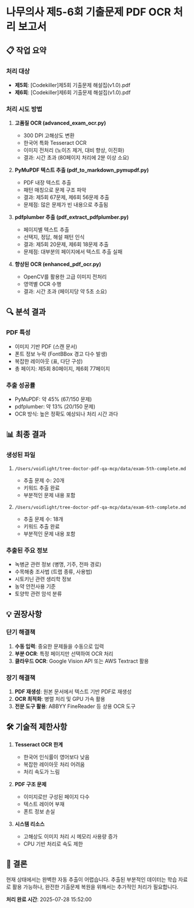 # 나무의사 제5-6회 기출문제 PDF OCR 처리 보고서

## 📋 작업 요약

### 처리 대상
- **제5회**: [Codekiller]제5회 기출문제 해설집(v1.0).pdf
- **제6회**: [Codekiller]제6회 기출문제 해설집(v1.0).pdf

### 처리 시도 방법

1. **고품질 OCR (advanced_exam_ocr.py)**
   - 300 DPI 고해상도 변환
   - 한국어 특화 Tesseract OCR
   - 이미지 전처리 (노이즈 제거, 대비 향상, 이진화)
   - 결과: 시간 초과 (80페이지 처리에 2분 이상 소요)

2. **PyMuPDF 텍스트 추출 (pdf_to_markdown_pymupdf.py)**
   - PDF 내장 텍스트 추출
   - 패턴 매칭으로 문제 구조 파악
   - 결과: 제5회 67문제, 제6회 56문제 추출
   - 문제점: 많은 문제가 빈 내용으로 추출됨

3. **pdfplumber 추출 (pdf_extract_pdfplumber.py)**
   - 페이지별 텍스트 추출
   - 선택지, 정답, 해설 패턴 인식
   - 결과: 제5회 20문제, 제6회 18문제 추출
   - 문제점: 대부분의 페이지에서 텍스트 추출 실패

4. **향상된 OCR (enhanced_pdf_ocr.py)**
   - OpenCV를 활용한 고급 이미지 전처리
   - 영역별 OCR 수행
   - 결과: 시간 초과 (페이지당 약 5초 소요)

## 🔍 분석 결과

### PDF 특성
- 이미지 기반 PDF (스캔 문서)
- 폰트 정보 누락 (FontBBox 경고 다수 발생)
- 복잡한 레이아웃 (표, 다단 구성)
- 총 페이지: 제5회 80페이지, 제6회 77페이지

### 추출 성공률
- PyMuPDF: 약 45% (67/150 문제)
- pdfplumber: 약 13% (20/150 문제)
- OCR 방식: 높은 정확도 예상되나 처리 시간 과다

## 📊 최종 결과

### 생성된 파일
1. `/Users/voidlight/tree-doctor-pdf-qa-mcp/data/exam-5th-complete.md`
   - 추출 문제 수: 20개
   - 키워드 추출 완료
   - 부분적인 문제 내용 포함

2. `/Users/voidlight/tree-doctor-pdf-qa-mcp/data/exam-6th-complete.md`
   - 추출 문제 수: 18개
   - 키워드 추출 완료
   - 부분적인 문제 내용 포함

### 추출된 주요 정보
- 녹병균 관련 정보 (병명, 기주, 전파 경로)
- 수목해충 조사법 (트랩 종류, 사용법)
- 시토키닌 관련 생리학 정보
- 농약 안전사용 기준
- 토양학 관련 암석 분류

## 💡 권장사항

### 단기 해결책
1. **수동 입력**: 중요한 문제들을 수동으로 입력
2. **부분 OCR**: 특정 페이지만 선택하여 OCR 처리
3. **클라우드 OCR**: Google Vision API 또는 AWS Textract 활용

### 장기 해결책
1. **PDF 재생성**: 원본 문서에서 텍스트 기반 PDF로 재생성
2. **OCR 최적화**: 병렬 처리 및 GPU 가속 활용
3. **전문 도구 활용**: ABBYY FineReader 등 상용 OCR 도구

## 🛠️ 기술적 제한사항

1. **Tesseract OCR 한계**
   - 한국어 인식률이 영어보다 낮음
   - 복잡한 레이아웃 처리 어려움
   - 처리 속도가 느림

2. **PDF 구조 문제**
   - 이미지로만 구성된 페이지 다수
   - 텍스트 레이어 부재
   - 폰트 정보 손실

3. **시스템 리소스**
   - 고해상도 이미지 처리 시 메모리 사용량 증가
   - CPU 기반 처리로 속도 제한

## 📝 결론

현재 상태에서는 완벽한 자동 추출이 어렵습니다. 추출된 부분적인 데이터는 학습 자료로 활용 가능하나, 완전한 기출문제 복원을 위해서는 추가적인 처리가 필요합니다.

**처리 완료 시간**: 2025-07-28 15:52:00